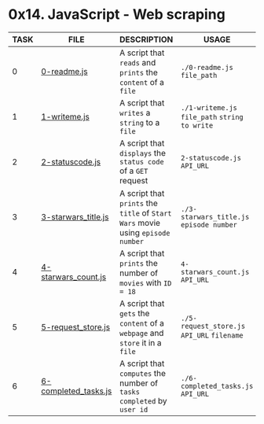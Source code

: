 # 0x14. JavaScript - Web scraping

|TASK|FILE|DESCRIPTION|USAGE|
|----|----|-----------|-----|
|0|[0-readme.js](https://github.com/adeniyitobi055/alx-higher_level_programming/blob/master/0x14-javascript-web_scraping/0-readme.js) |A script that `reads` and `prints` the `content` of a `file` |`./0-readme.js` `file_path`|
|1|[1-writeme.js](https://github.com/adeniyitobi055/alx-higher_level_programming/blob/master/0x14-javascript-web_scraping/1-writeme.js) |A script that `writes` a `string` to a `file` |`./1-writeme.js` `file_path` `string to write`|
|2|[2-statuscode.js](https://github.com/adeniyitobi055/alx-higher_level_programming/blob/master/0x14-javascript-web_scraping/2-statuscode.js) |A script that `displays` the `status code` of a `GET` request |`2-statuscode.js` `API_URL`|
|3|[3-starwars_title.js](https://github.com/adeniyitobi055/alx-higher_level_programming/blob/master/0x14-javascript-web_scraping/3-starwars_title.js) |A script that `prints` the `title` of `Start Wars` movie using `episode number`| `./3-starwars_title.js` `episode number`|
|4|[4-starwars_count.js](https://github.com/adeniyitobi055/alx-higher_level_programming/blob/master/0x14-javascript-web_scraping/4-starwars_count.js) |A script that `prints` the number of `movies` with `ID = 18`|`4-starwars_count.js` `API_URL`|
|5|[5-request_store.js](https://github.com/adeniyitobi055/alx-higher_level_programming/blob/master/0x14-javascript-web_scraping/5-request_store.js) |A script that `gets` the `content` of a `webpage` and `store` it in a `file` | `./5-request_store.js` `API_URL` `filename`|
|6|[6-completed_tasks.js](https://github.com/adeniyitobi055/alx-higher_level_programming/blob/master/0x14-javascript-web_scraping/6-completed_tasks.js) |A script that `computes` the number of `tasks completed` by `user id` | `./6-completed_tasks.js` `API_URL`|

